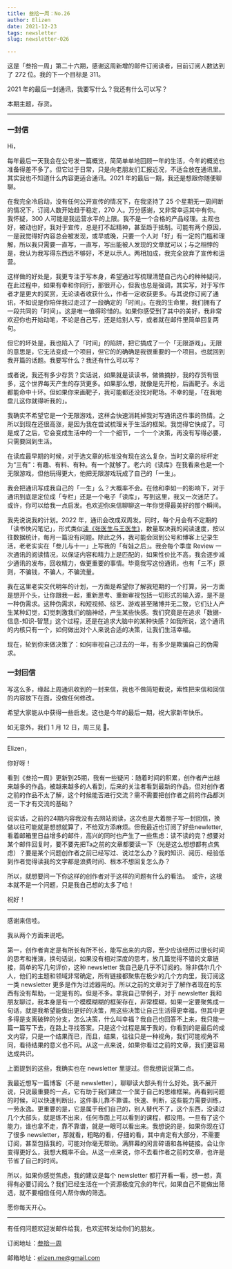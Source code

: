 ```yaml
---
title: 叁拾一周：No.26
author: Elizen
date: 2021-12-23
tags: newsletter
slug: newsletter-026

---
```

这是「叁拾一周」第二十六期，感谢这周新增的邮件订阅读者，目前订阅人数达到了 272 位。我的下一个目标是 311。

2021 年的最后一封通讯，我要写什么？我还有什么可以写？

本期主题，存货。

----
### 一封信

Hi，

每年最后一天我会在公号发一篇概览，简简单单地回顾一年的生活，今年的概览也准备得差不多了。但它过于日常，只是向老朋友们汇报近况，不适合放在通讯里。其实我也不知道什么内容更适合通讯。2021 年的最后一期，我还是想跟你随便聊聊。

在我完全冷启动，没有任何公开宣传的情况下，在我坚持了 25 个星期无一周间断的情况下，订阅人数开始趋于稳定，270 人。万分感谢，又非常幸运其中有你。我怀疑，300 人可能是我运营水平的上限。我不是一个合格的产品经理。主观也好，被动也好，我对于宣传，总是打不起精神，甚至趋于抵制。可能有两个原因，一是我觉得好内容总会被发现，或早或晚，只要一个人对「好」有一定的门槛和理解，所以我只需要一直写，一直写，写出能被人发现的文章就可以；与之相悖的是，我认为我写得东西远不够好，不足以示人。两相加成，我完全放弃了宣传和运营。

这样做的好处是，我更专注于写本身，希望通过写梳理清楚自己内心的种种疑问，在此过程中，如果有幸和你同行，那很开心，但我也总是强调，其实写，对于写作者才是更大的奖赏，无论读者收获什么，作者一定收获更多。与其说你订阅了通讯，不如说是你陪伴我过走过了一段确定的「时间」。在我的生命里，我们拥有了一段共同的「时间」。这是唯一值得珍惜的。如果你感受到了其中的美好，我非常欢迎你也开始动笔，不论是自己写，还是给别人写，或者就在邮件里简单回复两句。

但它的坏处是，我也陷入了「时间」的陷阱，把它搞成了一个「无限游戏」。无限的意思是，它无法变成一个项目，但它的的确确是我很重要的一个项目。也就回到我开篇的话题。我要写什么？我还有什么可以写？

或者说，我还有多少存货？实话说，如果就是读读书，做做摘抄，我的存货有很多，这个世界每天产生的存货更多。如果那么想，就像是先开枪，后画靶子。永远都能命中十环。但如果你来画靶子，我可能都还没找对靶场。不幸的是，「在我地盘儿这你就得听我的」。

我确实不希望它是一个无限游戏，这样会快速消耗掉我对写通讯这件事的热情。之所以到现在还很高涨，是因为我在尝试梳理关于生活的框架。我觉得它快成了。可是成了之后，它会变成生活中的一个一个细节，一个一个决策，再没有写得必要，只需要回到生活。

在读库最早期的时候，对于选文章的标准没有现在这么复杂，当时文章的标杆定为“三有”：有趣、有料、有种。有一个就够了。老六的《读库》在我看来也是一个无限游戏，但他玩得更大，他把无限游戏玩成了自己的「一生」。

我会把通讯写成我自己的「一生」么？大概率不会。在他和李如一的影响下，对于通讯到底是定位成「专栏」还是一个电子「读库」，写到这里，我又一次迷茫了。或许，你可以给我一点启发。也欢迎你来信聊聊这一年你觉得最美好的那个瞬间。

我先说说我的计划。2022 年，通讯会改成双周发。同时，每个月会有不定期的「读书快闪笔记」，形式类似[读《张医生与王医生》](https://elizen.me/posts/2021/12/doctor-zhang-and-doctor-wang/)，数量取决我的阅读速度，按以往数据统计，每月一篇没有问题。除此之外，我可能会回到公号和博客上记录生活，老老实实在「叁儿与十一」上写我的「有娃之后」。我会每个季度 Review 一次通讯的阅读情况，以保证内容和精力上是匹配的，如果性价比不高，我会逐步减少通讯的发布，回收精力，做更重要的事情。毕竟我写这份通讯，也有「三不」原则，不骗钱，不骗人，不骗流量。

我在这里老实交代明年的计划，一方面是希望你了解我短期的一个打算，另一方面是想开个头，让你跟我一起，重新思考、重新审视包括一切形式的输入源，是不是一种伪需求。这种伪需求，和短视频、综艺、游戏甚至赌博并无二致，它们让人产生某种幻觉，幻觉刺激我们的脑神经，产生某些快感。我们究竟是在追求「数据-信息-知识-智慧」这个过程，还是在追求大脑中的某种快感？如我所说，这个通讯的内核只有一个，如何做出对个人来说合适的决策，让我们生活幸福。

现在，轮到你来做决策了：如何审视自己过去的一年，有多少是欺骗自己的伪需求。

### 一封回信

写这么多，缘起上周通讯收到的一封来信，我也不做简短截说，索性把来信和回信的内容放下在面，没做任何修改。

希望大家能从中获得一些启发。这也是今年的最后一期，祝大家新年快乐。

如无意外，我们 1 月 12 日，周三见 👋。

----

Elizen，

你好呀！

看到《叁拾一周》更新到25期，我有一些疑问：随着时间的积累，创作者产出越来越多的作品，被越来越多的人看到，后来的关注者看到最新的作品，但对创作者之前的作品不太了解，这个时候能否进行交流？需不需要把创作者之前的作品都浏览一下才有交流的基础？

说实话，之前的24期内容我没有去网站阅读，这次也是大着胆子写一封回信，换做以往可能就是想想就算了，不给双方添麻烦。但我最近也订阅了好些newletter,看着邮箱里日益增多的邮件，高兴的同时也产生了一些焦虑：读不读的完？想要对某个邮件回复时，要不要先把Ta之前的文章都要读一下（光是这么想想都有点焦虑）？要是某个问题创作者之前已经写过、说过怎么办？我的知识、阅历、经验低到作者觉得读我的文字都是浪费时间、根本不想回复怎么办？

所以，就想要问一下你这样的创作者对于这样的问题有什么的看法。  或许，这根本就不是一个问题，只是我自己想的太多了哈！

祝好！

----

感谢来信哇。

我从两个方面来说吧。

第一，创作者肯定是有所长有所不长，能写出来的内容，至少应该经历过很长时间的思考和推演，换句话说，如果没有相对深度的思考，放几篇觉得不错的文章链接，简单的写几句评价，这种 newsletter 我自己是几乎不订阅的。除非偶尔几个人，他们的主题和领域非常确定，所有链接都聚焦在极少的几个方向里，我订阅这一类 newsletter 更多是作为过滤器用的。所以之前的文章对于了解作者现在的东西有没有帮助，一定是有的。但是不多。拿我自己举例子，对于 newsletter 我和朋友聊过，我本身是有一个模模糊糊的框架存在，非常模糊，如果一定要聚焦成一句话，就是我希望能做出更好的决策，用这些决策让自己生活得更幸福，但其中更多得是支离破碎的分支，怎么决策，什么叫幸福？我自己也回答不上来，我只能一篇一篇写下去，在路上寻找答案。只是这个过程是属于我的，你看到的是最后的成文内容，只是一个结果而已，而且，结果，往往只是一种视角，我们可能视角不同，看待结果的意义也不同。从这一点来说，如果你看过之前的文章，我们更容易达成共识。

上面提到的这些，我确实也在 newsletter 里提过。但我想说说第二点。

我最近想写一篇博客（不是 newsletter），聊聊读大部头有什么好处。我不展开说，只说最重要的一点，它有助于我们建立一个属于自己的思维框架。再看到问题的时候，可以快速判断出，这件事儿靠不靠谱。快速、判断，这些能力需要训练，一劳永逸。更重要的是，它是属于我们自己的，别人替代不了，这个东西，没读过几个大部头，就是练不出来，任何市面上可以看到的课程，都没用。一旦有了这个能力，谁也拿不走，靠不靠谱，就是一眼可以看出来。我想说的是，如果你现在订了很多 newsletter，那就看，粗略的看，仔细的看，其中肯定有大部分，不需要订阅，甚至包括我的，可能对你毫无帮助。满屏幕的闲言碎语和各种链接。会让你变得更好么，我想大概率不会。从这一点来说，你不去看作者之前的文章，也许是节省了自己的时间。

所以，如果你感觉焦虑，我的建议是每个 newsletter 都打开看一看，想一想，真得有必要订阅么？我们已经生活在一个资源极度冗余的年代，如果自己不能做出筛选，就不要相信任何人帮你做的筛选。

愿你每天开心。

----

有任何问题欢迎发邮件给我，也欢迎转发给你们的朋友。

订阅地址：[叁拾一周](https://elizen.zhubai.love/) 

邮箱地址：[elizen.me@gmail.com](mailto:elizen.me@gmail.com)
